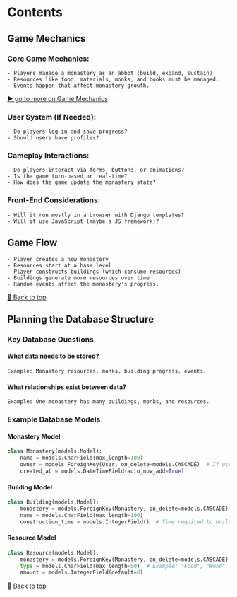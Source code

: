# Contents

## Game Mechanics

### Core Game Mechanics:
    - Players manage a monastery as an abbot (build, expand, sustain).
    - Resources like food, materials, monks, and books must be managed.
    - Events happen that affect monastery growth.
[▶️ go to more on Game Mechanics](Game%20Mechanics.md)

### User System (If Needed):
    - Do players log in and save progress?
    - Should users have profiles?

### Gameplay Interactions:
    - Do players interact via forms, buttons, or animations?
    - Is the game turn-based or real-time?
    - How does the game update the monastery state?

### Front-End Considerations:
    - Will it run mostly in a browser with Django templates?
    - Will it use JavaScript (maybe a JS framework)?

## Game Flow
    - Player creates a new monastery
    - Resources start at a base level
    - Player constructs buildings (which consume resources)
    - Buildings generate more resources over time
    - Random events affect the monastery's progress.

[🔼 Back to top](#Contents)

## Planning the Database Structure

### Key Database Questions
#### What data needs to be stored?
    Example: Monastery resources, monks, building progress, events.
#### What relationships exist between data?
    Example: One monastery has many buildings, monks, and resources.

### Example Database Models

#### Monastery Model
```python
class Monastery(models.Model):
    name = models.CharField(max_length=100)
    owner = models.ForeignKey(User, on_delete=models.CASCADE)  # If users manage monasteries
    created_at = models.DateTimeField(auto_now_add=True)
```

#### Building Model
```python
class Building(models.Model):
    monastery = models.ForeignKey(Monastery, on_delete=models.CASCADE)
    name = models.CharField(max_length=100)
    construction_time = models.IntegerField()  # Time required to build
```

#### Resource Model
```python
class Resource(models.Model):
    monastery = models.ForeignKey(Monastery, on_delete=models.CASCADE)
    type = models.CharField(max_length=50)  # Example: "Food", "Wood"
    amount = models.IntegerField(default=0)
```
[🔼 Back to top](#Contents)
